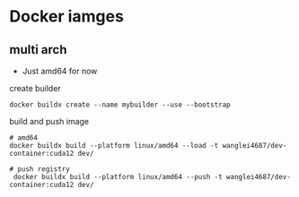 # Docker iamges

## multi arch

- Just amd64 for now

create builder

```shell
docker buildx create --name mybuilder --use --bootstrap
```

build and push image 

```shell
# amd64 
docker buildx build --platform linux/amd64 --load -t wanglei4687/dev-container:cuda12 dev/

# push registry 
 docker buildx build --platform linux/amd64 --push -t wanglei4687/dev-container:cuda12 dev/
```

